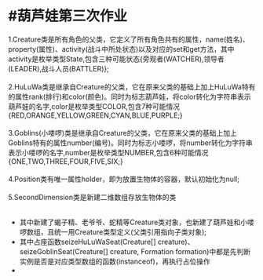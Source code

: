 #葫芦娃第三次作业
===================
1.Creature类是所有角色的父类，它定义了所有角色共有的属性，name(姓名)、property(属性)、activity(战斗中所处状态)以及对应的set和get方法，其中activity是枚举类型State,包含三种可能状态{旁观者(WATCHER),领导者(LEADER),战斗人员(BATTLER)};<br><br>
2.HuLuWa类是继承自Creature的父类，它在原来父类的基础上加上HuLuWa特有的属性rank(排行)和color(颜色)。同时为标志葫芦娃，将color转化为字符串表示葫芦娃的名字,color是枚举类型COLOR,包含7种可能情况{RED,ORANGE,YELLOW,GREEN,CYAN,BLUE,PURPLE;}<br><br>
3.Goblins(小喽啰)类是继承自Creature的父类，它在原来父类的基础上加上Goblins特有的属性number(编号)。同时为标志小喽啰，将number转化为字符串表示小喽啰的名字,number是枚举类型NUMBER,包含6种可能情况{ONE,TWO,THREE,FOUR,FIVE,SIX;}<br><br>
4.Position类有唯一属性holder，即为放置生物体的容器，默认初始化为null;<br><br>
5.SecondDimension类是新建二维数组存放生物体的类<br><br>
* 其中新建了蝎子精、老爷爷、蛇精等Creature类对象，也新建了葫芦娃和小喽啰数组，且统一用Creature类型定义(父类引用指向子类对象);<br>
* 其中占座函数seizeHuLuWaSeat(Creature[] creature)、seizeGoblinSeat(Creature[] creature, Formation formation)中都是先判断实例是否是对应类型数组的函数(instanceof)，再执行占位操作<br>
* 
